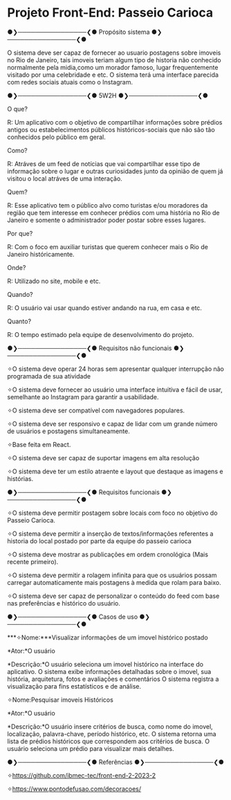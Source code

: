 # Projeto Front-End: Passeio Carioca



●❯────────────────❮● Propósito sistema ●❯────────────────❮●

O sistema deve ser capaz de fornecer ao usuario postagens sobre imoveis no Rio de Janeiro, tais imoveis teriam algum tipo de historia não conhecido normalmente pela midia,como um morador famoso, lugar frequentemente visitado por uma celebridade e etc. O sistema terá uma interface parecida com redes sociais atuais como o Instagram.

●❯────────────────❮● 5W2H ●❯────────────────❮●

O que?

R: Um aplicativo com o objetivo de compartilhar informações sobre prédios antigos ou estabelecimentos públicos históricos-sociais que não são tão conhecidos pelo público em geral.

Como?

R: Atráves de um feed de notícias que vai compartilhar esse tipo de informação sobre o lugar e outras curiosidades junto da opinião de quem já visitou o local atráves de uma interação.

Quem?

R: Esse aplicativo tem o público alvo como turistas e/ou moradores da região que tem interesse em conhecer prédios com uma história no Rio de Janeiro e somente o administrador poder postar sobre esses lugares.

Por que?

R: Com o foco em auxiliar turistas que querem conhecer mais o Rio de Janeiro históricamente.

Onde?

R: Utilizado no site, mobile e etc.

Quando?

R: O usuário vai usar quando estiver andando na rua, em casa e etc.

Quanto?

R: O tempo estimado pela equipe de desenvolvimento do projeto.

●❯────────────────❮● Requisitos não funcionais ●❯────────────────❮●

✧O sistema deve operar 24 horas sem apresentar qualquer interrupção não programada de sua atividade

✧O sistema deve fornecer ao usuário uma interface intuitiva e fácil de usar, semelhante ao Instagram para garantir a usabilidade.

✧O sistema deve ser compatível com navegadores populares.

✧O sistema deve ser responsivo e capaz de lidar com um grande número de usuários e postagens simultaneamente.

✧Base feita em React.

✧O sistema deve ser capaz de suportar imagens em alta resolução

✧O sistema deve ter um estilo atraente e layout que destaque as imagens e histórias.

●❯────────────────❮● Requisitos funcionais ●❯────────────────❮●

✧O sistema deve permitir postagem sobre locais com foco no objetivo do Passeio Carioca.

✧O sistema deve permitir a inserção de textos/informações referentes a historia do local postado por parte da equipe do passeio carioca

✧O sistema deve mostrar as publicações em ordem cronológica (Mais recente primeiro).

✧O sistema deve permitir a rolagem infinita para que os usuários possam carregar automaticamente mais postagens à medida que rolam para baixo.

✧O sistema deve ser capaz de personalizar o conteúdo do feed com base nas preferências e histórico do usuário.

●❯────────────────❮● Casos de uso ●❯────────────────❮●

***✧Nome:***Visualizar informações de um imovel histórico postado

*Ator:*O usuário

*Descrição:*O usuário seleciona um imovel histórico na interface do aplicativo. O sistema exibe informações detalhadas sobre o imovel, sua história, arquitetura, fotos e avaliações e comentários O sistema registra a visualização para fins estatísticos e de análise.

✧Nome:Pesquisar imoveis Históricos

*Ator:*O usuário

*Descrição:*O usuário insere critérios de busca, como nome do imovel, localização, palavra-chave, período histórico, etc. O sistema retorna uma lista de prédios históricos que correspondem aos critérios de busca. O usuário seleciona um prédio para visualizar mais detalhes.

●❯────────────────❮● Referências ●❯────────────────❮●

✧https://github.com/ibmec-tec/front-end-2-2023-2

✧https://www.pontodefusao.com/decoracoes/



